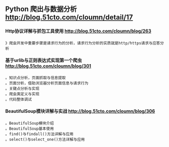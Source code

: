 ## Python 爬出与数据分析  http://blog.51cto.com/cloumn/detail/17


#### Http协议详解与抓包工具使用  http://blog.51cto.com/cloumn/blog/263
    》爬虫开发中重要步骤是请求行为的分析，请求行为分析的实质就是http/https请求与应答分析
    
    
#### 基于urlib与正则表达式实现第一个爬虫  http://blog.51cto.com/cloumn/blog/301
    。知识点分析，页面抓取与信息提取
    。页面分析，借助浏览器分析页面信息与请求行为
    。关键点分析与实现
    。爬虫类定义与实现
    。代码整体调试
    
#### BeautifulSoup模块详解与实战     http://blog.51cto.com/cloumn/blog/306
    。BeautifulSoup模块介绍
    。BeautifulSoup基本使用
    。find()与findall()方法详解与应用
    。select()与select_one()方法详解与应用
    


    